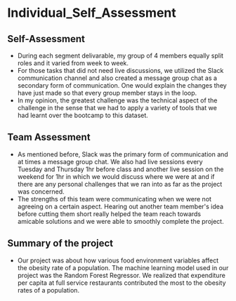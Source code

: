 # Individual_Self_Assessment

## Self-Assessment
* During each segment delivarable, my group of 4 members equally split roles and it varied from week to week. 
* For those tasks that did not need live discussions, we utilized the Slack communication channel and also created a message group chat as a secondary form of communication. One would explain the changes they have just made so that every group member stays in the loop. 
* In my opinion, the greatest challenge was the technical aspect of the challenge in the sense that we had to apply a variety of tools that we had learnt over the bootcamp to this dataset.

## Team Assessment
* As mentioned before, Slack was the primary form of communication and at times a message group chat. We also had  live sessions every Tuesday and Thursday 1hr before class and another live session on the weekend for 1hr in which we would discuss where we were at and if there are any personal challenges that we ran into as far as the project was concerned.
* The strengths of this team were communicating when we were not agreeing on a certain aspect. Hearing out another team member's idea before cutting them short really helped the team reach towards amicable solutions and we were able to smoothly complete the project.

## Summary of the project
* Our project was about how various food environment variables affect the obesity rate of a population. The machine learning model used in our project was the Random Forest Regressor. We realized that expenditure per capita at full service restaurants contributed the most to the obesity rates of a population. 